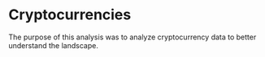 # Cryptocurrencies

The purpose of this analysis was to analyze cryptocurrency data to better understand the landscape. 
